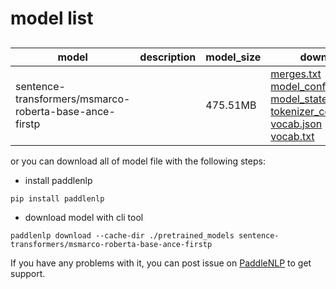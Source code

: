 #  model list

##  

| model  | description | model_size  | download         |
| --- | --- | --- | --- |
|sentence-transformers/msmarco-roberta-base-ance-firstp|  | 475.51MB | [merges.txt](https://bj.bcebos.com/paddlenlp/models/community/sentence-transformers/msmarco-roberta-base-ance-firstp/merges.txt)<br>[model_config.json](https://bj.bcebos.com/paddlenlp/models/community/sentence-transformers/msmarco-roberta-base-ance-firstp/model_config.json)<br>[model_state.pdparams](https://bj.bcebos.com/paddlenlp/models/community/sentence-transformers/msmarco-roberta-base-ance-firstp/model_state.pdparams)<br>[tokenizer_config.json](https://bj.bcebos.com/paddlenlp/models/community/sentence-transformers/msmarco-roberta-base-ance-firstp/tokenizer_config.json)<br>[vocab.json](https://bj.bcebos.com/paddlenlp/models/community/sentence-transformers/msmarco-roberta-base-ance-firstp/vocab.json)<br>[vocab.txt](https://bj.bcebos.com/paddlenlp/models/community/sentence-transformers/msmarco-roberta-base-ance-firstp/vocab.txt) |

or you can download all of model file with the following steps:

* install paddlenlp

```shell
pip install paddlenlp
```

* download model with cli tool

```shell
paddlenlp download --cache-dir ./pretrained_models sentence-transformers/msmarco-roberta-base-ance-firstp
```

If you have any problems with it, you can post issue on [PaddleNLP](https://github.com/PaddlePaddle/PaddleNLP) to get support.
